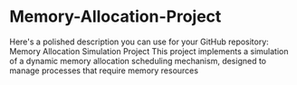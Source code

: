 # Memory-Allocation-Project
 Here's a polished description you can use for your GitHub repository:  Memory Allocation Simulation Project This project implements a simulation of a dynamic memory allocation scheduling mechanism, designed to manage processes that require memory resources
